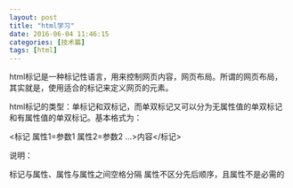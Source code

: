 ```yaml
---
layout: post
title: "html学习"
date: 2016-06-04 11:46:15
categories: [技术篇]
tags: [html]
---
```

html标记是一种标记性语言，用来控制网页内容，网页布局。所谓的网页布局，其实就是，使用适合的标记来定义网页的元素。 

html标记的类型：单标记和双标记，而单双标记又可以分为无属性值的单双标记和有属性值的单双标记。基本格式为：

<标记 属性1=参数1 属性2=参数2 …>内容</标记> 

说明：

标记与属性、属性与属性之间空格分隔
属性不区分先后顺序，且属性不是必需的